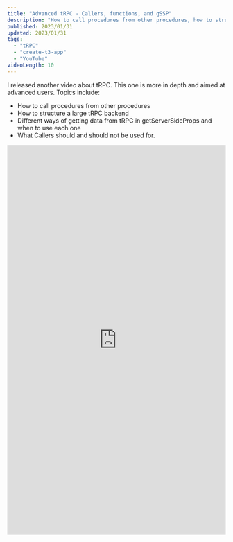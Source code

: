```yaml
---
title: "Advanced tRPC - Callers, functions, and gSSP"
description: "How to call procedures from other procedures, how to structure a large tRPC backend, different ways of getting data from tRPC in getServerSideProps and when to use each one, and what Callers should actually be used for."
published: 2023/01/31
updated: 2023/01/31
tags:
  - "tRPC"
  - "create-t3-app"
  - "YouTube"
videoLength: 10
---
```


I released another video about tRPC. This one is more in depth and aimed at advanced users. Topics include:

- How to call procedures from other procedures
- How to structure a large tRPC backend
- Different ways of getting data from tRPC in getServerSideProps and when to use each one
- What Callers should and should not be used for. 

<div class="video-container">
  <iframe
    width="100%"
    height="900px"
    src="https://www.youtube.com/embed/G2ZzmgShHgQ?feature=oembed"
    frameborder="0"
    allow="accelerometer; 
    autoplay; 
    encrypted-media; 
    gyroscope; 
    picture-in-picture"
    allowfullscreen
  ></iframe>
</div>
